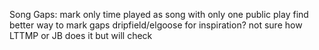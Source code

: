 <!-- Position Stats?
        Taken from LTTMP by Justin Mason
        Note for when a song is Show/Set Opener or Closer a number of times
        LTTMP seems to cut off at 9 times, could probably go with no cap
        `[X] NUM/MAX of times as [Position]`
            OR
        `[X] Only Time as [Position]` -->

Song Gaps:
mark only time played as song with only one public play
find better way to mark gaps
dripfield/elgoose for inspiration?
not sure how LTTMP or JB does it but will check
